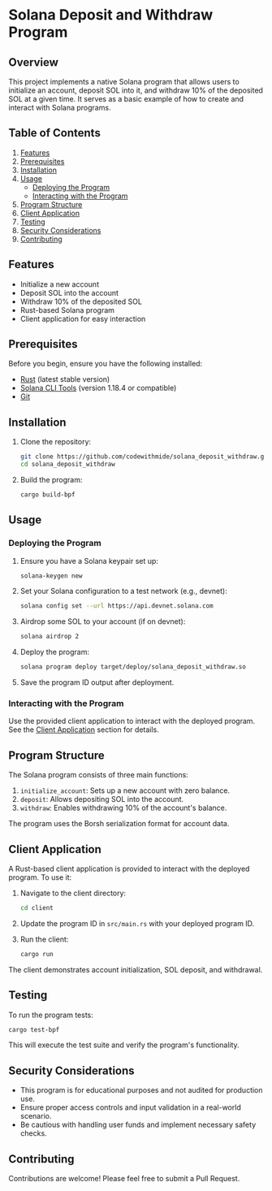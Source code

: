 # Solana Deposit and Withdraw Program

## Overview

This project implements a native Solana program that allows users to initialize an account, deposit SOL into it, and withdraw 10% of the deposited SOL at a given time. It serves as a basic example of how to create and interact with Solana programs.

## Table of Contents

1. [Features](#features)
2. [Prerequisites](#prerequisites)
3. [Installation](#installation)
4. [Usage](#usage)
   - [Deploying the Program](#deploying-the-program)
   - [Interacting with the Program](#interacting-with-the-program)
5. [Program Structure](#program-structure)
6. [Client Application](#client-application)
7. [Testing](#testing)
8. [Security Considerations](#security-considerations)
9. [Contributing](#contributing)

## Features

- Initialize a new account
- Deposit SOL into the account
- Withdraw 10% of the deposited SOL
- Rust-based Solana program
- Client application for easy interaction

## Prerequisites

Before you begin, ensure you have the following installed:

- [Rust](https://www.rust-lang.org/tools/install) (latest stable version)
- [Solana CLI Tools](https://docs.solana.com/cli/install-solana-cli-tools) (version 1.18.4 or compatible)
- [Git](https://git-scm.com/downloads)

## Installation

1. Clone the repository:

   ```bash
   git clone https://github.com/codewithmide/solana_deposit_withdraw.git
   cd solana_deposit_withdraw
   ```

2. Build the program:

   ```bash
   cargo build-bpf
   ```

## Usage

### Deploying the Program

1. Ensure you have a Solana keypair set up:

   ```bash
   solana-keygen new
   ```

2. Set your Solana configuration to a test network (e.g., devnet):

   ```bash
   solana config set --url https://api.devnet.solana.com
   ```

3. Airdrop some SOL to your account (if on devnet):

   ```bash
   solana airdrop 2
   ```

4. Deploy the program:

   ```bash
   solana program deploy target/deploy/solana_deposit_withdraw.so
   ```

5. Save the program ID output after deployment.

### Interacting with the Program

Use the provided client application to interact with the deployed program. See the [Client Application](#client-application) section for details.

## Program Structure

The Solana program consists of three main functions:

1. `initialize_account`: Sets up a new account with zero balance.
2. `deposit`: Allows depositing SOL into the account.
3. `withdraw`: Enables withdrawing 10% of the account's balance.

The program uses the Borsh serialization format for account data.

## Client Application

A Rust-based client application is provided to interact with the deployed program. To use it:

1. Navigate to the client directory:

   ```bash
   cd client
   ```

2. Update the program ID in `src/main.rs` with your deployed program ID.

3. Run the client:

   ```bash
   cargo run
   ```

The client demonstrates account initialization, SOL deposit, and withdrawal.

## Testing

To run the program tests:

```bash
cargo test-bpf
```

This will execute the test suite and verify the program's functionality.

## Security Considerations

- This program is for educational purposes and not audited for production use.
- Ensure proper access controls and input validation in a real-world scenario.
- Be cautious with handling user funds and implement necessary safety checks.

## Contributing

Contributions are welcome! Please feel free to submit a Pull Request.
